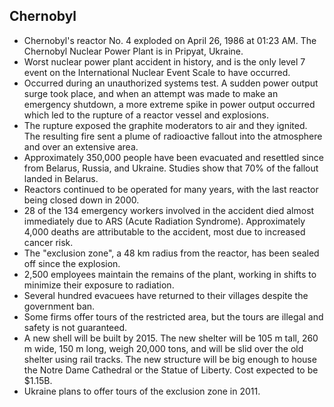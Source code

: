 Chernobyl
---------

* Chernobyl's reactor No. 4 exploded on April 26, 1986 at 01:23 AM. The Chernobyl Nuclear Power Plant is in Pripyat, Ukraine.
* Worst nuclear power plant accident in history, and is the only level 7 event on the International Nuclear Event Scale to have occurred.
* Occurred during an unauthorized systems test. A sudden power output surge took place, and when an attempt was made to make an emergency shutdown, a more extreme spike in power output occurred which led to the rupture of a reactor vessel and explosions.
* The rupture exposed the graphite moderators to air and they ignited. The resulting fire sent a plume of radioactive fallout into the atmosphere and over an extensive area.
* Approximately 350,000 people have been evacuated and resettled since from Belarus, Russia, and Ukraine. Studies show that 70% of the fallout landed in Belarus.
* Reactors continued to be operated for many years, with the last reactor being closed down in 2000.
* 28 of the 134 emergency workers involved in the accident died almost immediately due to ARS (Acute Radiation Syndrome). Approximately 4,000 deaths are attributable to the accident, most due to increased cancer risk.
* The "exclusion zone", a 48 km radius from the reactor, has been sealed off since the explosion.
* 2,500 employees maintain the remains of the plant, working in shifts to minimize their exposure to radiation.
* Several hundred evacuees have returned to their villages despite the government ban.
* Some firms offer tours of the restricted area, but the tours are illegal and safety is not guaranteed.
* A new shell will be built by 2015. The new shelter will be 105 m tall, 260 m wide, 150 m long, weigh 20,000 tons, and will be slid over the old shelter using rail tracks. The new structure will be big enough to house the Notre Dame Cathedral or the Statue of Liberty. Cost expected to be $1.15B.
* Ukraine plans to offer tours of the exclusion zone in 2011.
